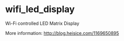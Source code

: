 # wifi_led_display
Wi-Fi controlled LED Matrix Display

More information:
http://blog.heisice.com/1169650895
